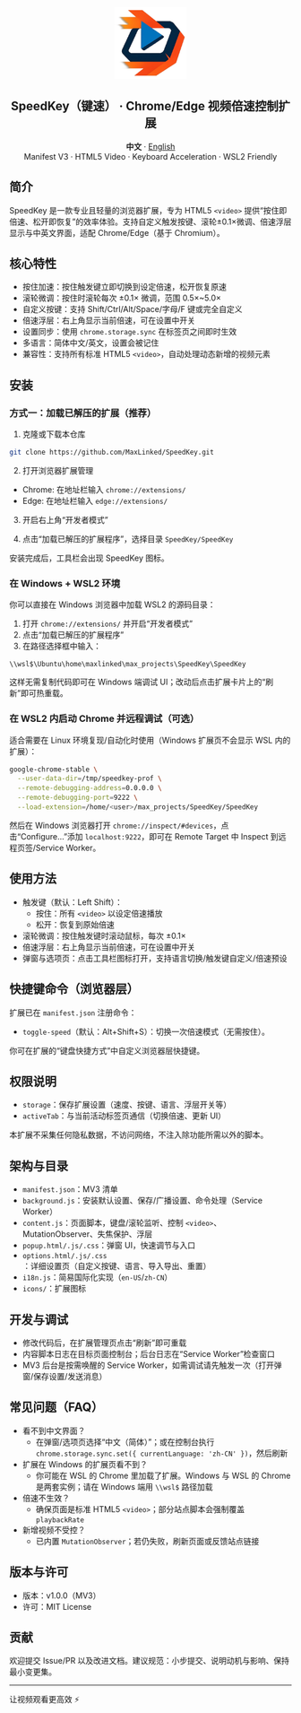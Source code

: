 <p align="center">
  <img src="icons/icon_original.png" alt="SpeedKey Logo" width="128" />
</p>

<h2 align="center">SpeedKey（键速） · Chrome/Edge 视频倍速控制扩展</h2>

<p align="center">
  <strong>中文</strong> · <a href="README_EN.md">English</a>
  <br/>
  Manifest V3 · HTML5 Video · Keyboard Acceleration · WSL2 Friendly
</p>

## 简介

SpeedKey 是一款专业且轻量的浏览器扩展，专为 HTML5 `<video>` 提供“按住即倍速、松开即恢复”的效率体验。支持自定义触发按键、滚轮±0.1×微调、倍速浮层显示与中英文界面，适配 Chrome/Edge（基于 Chromium）。

## 核心特性

- 按住加速：按住触发键立即切换到设定倍速，松开恢复原速
- 滚轮微调：按住时滚轮每次 ±0.1× 微调，范围 0.5×~5.0×
- 自定义按键：支持 Shift/Ctrl/Alt/Space/字母/F 键或完全自定义
- 倍速浮层：右上角显示当前倍速，可在设置中开关
- 设置同步：使用 `chrome.storage.sync` 在标签页之间即时生效
- 多语言：简体中文/英文，设置会被记住
- 兼容性：支持所有标准 HTML5 `<video>`，自动处理动态新增的视频元素

## 安装

### 方式一：加载已解压的扩展（推荐）

1) 克隆或下载本仓库

```bash
git clone https://github.com/MaxLinked/SpeedKey.git
```

2) 打开浏览器扩展管理

- Chrome: 在地址栏输入 `chrome://extensions/`
- Edge: 在地址栏输入 `edge://extensions/`

3) 开启右上角“开发者模式”

4) 点击“加载已解压的扩展程序”，选择目录 `SpeedKey/SpeedKey`

安装完成后，工具栏会出现 SpeedKey 图标。

### 在 Windows + WSL2 环境

你可以直接在 Windows 浏览器中加载 WSL2 的源码目录：

1) 打开 `chrome://extensions/` 并开启“开发者模式”
2) 点击“加载已解压的扩展程序”
3) 在路径选择框中输入：

```
\\wsl$\Ubuntu\home\maxlinked\max_projects\SpeedKey\SpeedKey
```

这样无需复制代码即可在 Windows 端调试 UI；改动后点击扩展卡片上的“刷新”即可热重载。

### 在 WSL2 内启动 Chrome 并远程调试（可选）

适合需要在 Linux 环境复现/自动化时使用（Windows 扩展页不会显示 WSL 内的扩展）：

```bash
google-chrome-stable \
  --user-data-dir=/tmp/speedkey-prof \
  --remote-debugging-address=0.0.0.0 \
  --remote-debugging-port=9222 \
  --load-extension=/home/<user>/max_projects/SpeedKey/SpeedKey
```

然后在 Windows 浏览器打开 `chrome://inspect/#devices`，点击“Configure...”添加 `localhost:9222`，即可在 Remote Target 中 Inspect 到远程页签/Service Worker。

## 使用方法

- 触发键（默认：Left Shift）：
  - 按住：所有 `<video>` 以设定倍速播放
  - 松开：恢复到原始倍速
- 滚轮微调：按住触发键时滚动鼠标，每次 ±0.1×
- 倍速浮层：右上角显示当前倍速，可在设置中开关
- 弹窗与选项页：点击工具栏图标打开，支持语言切换/触发键自定义/倍速预设

## 快捷键命令（浏览器层）

扩展已在 `manifest.json` 注册命令：

- `toggle-speed`（默认：Alt+Shift+S）：切换一次倍速模式（无需按住）。

你可在扩展的“键盘快捷方式”中自定义浏览器层快捷键。

## 权限说明

- `storage`：保存扩展设置（速度、按键、语言、浮层开关等）
- `activeTab`：与当前活动标签页通信（切换倍速、更新 UI）

本扩展不采集任何隐私数据，不访问网络，不注入除功能所需以外的脚本。

## 架构与目录

- `manifest.json`：MV3 清单
- `background.js`：安装默认设置、保存/广播设置、命令处理（Service Worker）
- `content.js`：页面脚本，键盘/滚轮监听、控制 `<video>`、MutationObserver、失焦保护、浮层
- `popup.html/.js/.css`：弹窗 UI，快速调节与入口
- `options.html/.js/.css`：详细设置页（自定义按键、语言、导入导出、重置）
- `i18n.js`：简易国际化实现（`en-US`/`zh-CN`）
- `icons/`：扩展图标

## 开发与调试

- 修改代码后，在扩展管理页点击“刷新”即可重载
- 内容脚本日志在目标页面控制台；后台日志在“Service Worker”检查窗口
- MV3 后台是按需唤醒的 Service Worker，如需调试请先触发一次（打开弹窗/保存设置/发送消息）

## 常见问题（FAQ）

- 看不到中文界面？
  - 在弹窗/选项页选择“中文（简体）”；或在控制台执行 `chrome.storage.sync.set({ currentLanguage: 'zh-CN' })`，然后刷新
- 扩展在 Windows 的扩展页看不到？
  - 你可能在 WSL 的 Chrome 里加载了扩展。Windows 与 WSL 的 Chrome 是两套实例；请在 Windows 端用 `\\wsl$` 路径加载
- 倍速不生效？
  - 确保页面是标准 HTML5 `<video>`；部分站点脚本会强制覆盖 `playbackRate`
- 新增视频不受控？
  - 已内置 `MutationObserver`；若仍失败，刷新页面或反馈站点链接

## 版本与许可

- 版本：v1.0.0（MV3）
- 许可：MIT License

## 贡献

欢迎提交 Issue/PR 以及改进文档。建议规范：小步提交、说明动机与影响、保持最小变更集。

---

让视频观看更高效 ⚡



